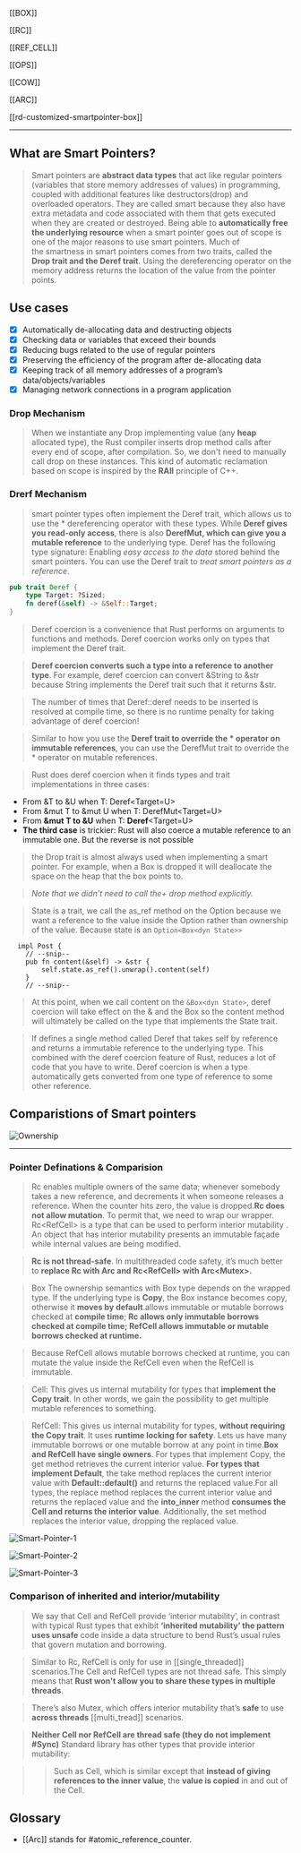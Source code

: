 [[BOX]]

[[RC]]

[[REF_CELL]]

[[OPS]]

[[COW]]

[[ARC]]

[[rd-customized-smartpointer-box]]

---

## What are Smart Pointers?

> Smart pointers are **abstract data types** that act like regular pointers (variables that store memory addresses of values) in programming, coupled with additional features like destructors(drop) and overloaded operators.
> They are called smart because they also have extra metadata and code associated with them that gets executed when they are created or destroyed. Being able to **automatically free the underlying resource** when a smart pointer goes out of scope is one of the major reasons to use smart pointers.
> Much of the smartness in smart pointers comes from two traits, called the **Drop trait and the Deref trait**. Using the dereferencing operator on the memory address returns the location of the value from the pointer points.

## Use cases

- [x] Automatically de-allocating data and destructing objects
- [x] Checking data or variables that exceed their bounds
- [x] Reducing bugs related to the use of regular pointers
- [x] Preserving the efficiency of the program after de-allocating data
- [x] Keeping track of all memory addresses of a program’s data/objects/variables
- [x] Managing network connections in a program application

### Drop Mechanism
> When we instantiate any Drop implementing value (any **heap** allocated type), the Rust compiler inserts drop method calls after every end of scope, after compilation. So, we don't need to manually call drop on these instances. This kind of automatic reclamation based on scope is inspired by the **RAII** principle of C++.

### Drerf Mechanism
> smart pointer types often implement the Deref trait, which allows us to use the * dereferencing operator with these types. While **Deref gives you read-only access**, there is also **DerefMut, which can give you a mutable reference** to the underlying type. Deref has the following type signature:
> Enabling *easy access to the data* stored behind the smart pointers. You can use the Deref trait to *treat smart pointers as a reference*.

```rust
pub trait Deref {
    type Target: ?Sized;
    fn deref(&self) -> &Self::Target;
}
```

> Deref coercion is a convenience that Rust performs on arguments to functions and methods. Deref coercion works only on types that implement the Deref trait. 

> **Deref coercion converts such a type into a reference to another type**. For example, deref coercion can convert &String to &str because String implements the Deref trait such that it returns &str. 

> The number of times that Deref::deref needs to be inserted is resolved at compile time, so there is no runtime penalty for taking advantage of deref coercion!

> Similar to how you use the **Deref trait to override the * operator on immutable references**, you can use the DerefMut trait to override the * operator on mutable references.

> Rust does deref coercion when it finds types and trait implementations in three cases:


- From &T to &U when T: Deref<Target=U>
- From &mut T to &mut U when T: DerefMut<Target=U>
- From **&mut T to &U** when T: **Deref**<Target=U>
- **The third case** is trickier: Rust will also coerce a mutable reference to an immutable one. But the reverse is not possible

> the Drop trait is almost always used when implementing a smart pointer. For example, when a Box<T> is dropped it will deallocate the space on the heap that the box points to.

> *Note that we didn’t need to call the+ drop method explicitly.*

> State is a trait, we call the as_ref method on the Option because we want a reference to the value inside the Option rather than ownership of the value. 
> Because state is an `Option<Box<dyn State>>`

```rust,no_run,compile_fail  
  impl Post {
    // --snip--
    pub fn content(&self) -> &str {
        self.state.as_ref().unwrap().content(self)
    }
    // --snip--
```
> At this point, when we call content on the `&Box<dyn State>`, deref coercion will take effect on the & and the Box so the content method will ultimately be called on the type that implements the State trait.

> If defines a single method called Deref that takes self by reference and returns a immutable reference to the underlying type. This combined with the deref coercion feature of Rust, reduces a lot of code that you have to write. Deref coercion is when a type automatically gets converted from one type of reference to some other reference.

## Comparistions of Smart pointers 

![Ownership](../../rust/assets/images/Ownership.jpg)


---

### Pointer Definations & Comparision

> Rc<T> enables multiple owners of the same data; whenever somebody takes a new reference, and decrements it when someone releases a reference. When the counter hits zero, the value is dropped.**Rc<T> does not allow mutation**. To permit that, we need to wrap our wrapper. Rc<RefCell<T>> is a type that can be used to perform interior mutability . An object that has interior mutability presents an immutable façade while internal values are being modified.

> **Rc<T> is not thread-safe**. In multithreaded code safety, it’s much better to **replace Rc<T> with Arc<T> and Rc<RefCell<T>> with Arc<Mutex<T>>.**

> Box<T> The ownership semantics with Box type depends on the wrapped type. If the underlying type is **Copy**, the Box instance becomes copy, otherwise it **moves by default**.allows immutable or mutable borrows checked at **compile time**; **Rc<T> allows only immutable borrows checked at compile time; RefCell<T> allows immutable or mutable borrows checked at runtime.**

> Because RefCell<T> allows mutable borrows checked at runtime, you can mutate the value inside the RefCell<T> even when the RefCell<T> is immutable.

> Cell<T>: This gives us internal mutability for types that **implement the Copy trait**. In other words, we gain the possibility to get multiple mutable references to something.

> RefCell<T>: This gives us internal mutability for types, **without requiring the Copy trait**. It uses **runtime locking for safety**. Lets us have many immutable borrows or one mutable borrow at any point in time.**Box<T> and RefCell<T> have single owners**. For types that implement Copy, the get method retrieves the current interior value. **For types that implement Default**, the take method replaces the current interior value with **Default::default()** and returns the replaced value.For all types, the replace method replaces the current interior value and returns the replaced value and the **into_inner** method **consumes the Cell<T> and returns the interior value**. Additionally, the set method replaces the interior value, dropping the replaced value.

![Smart-Pointer-1](../../rust/assets/images/smart-pointer-1.JPG)

![Smart-Pointer-2](../../rust/assets/images/smart-pointer-2.JPG)

![Smart-Pointer-3](../../rust/assets/images/smart-pointer-3.JPG)



### Comparison of inherited and interior/mutability

> We say that Cell<T> and RefCell<T> provide ‘interior mutability’, in contrast with typical Rust types that exhibit **‘inherited mutability’ the pattern uses unsafe** code inside a data structure to bend Rust’s usual rules that govern mutation and borrowing.

> Similar to Rc<T>, RefCell<T> is only for use in [[single_threaded]] scenarios.The Cell and RefCell types are not thread safe. This simply means that **Rust won't allow you to share these types in multiple threads**.

> There’s also Mutex<T>, which offers interior mutability that’s **safe** to use **across threads** [[multi_tread]] scenarios.

> **Neither Cell<T> nor RefCell<T> are thread safe (they do not implement #Sync)**
> Standard library has other types that provide interior mutability:

>> Such as Cell<T>, which is similar except that **instead of giving references to the inner value**, the **value is copied** in and out of the Cell<T>.


## Glossary

- [[Arc]] stands for #atomic_reference_counter.

